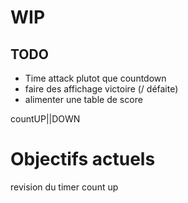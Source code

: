# WIP

## TODO

- Time attack plutot que countdown
- faire des affichage victoire (/ défaite)
- alimenter une table de score

countUP||DOWN

# Objectifs actuels

revision du timer
count up
